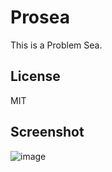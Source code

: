 # Prosea

This is a Problem Sea.

## License

MIT

## Screenshot

![image](https://cloud.githubusercontent.com/assets/4198311/21959786/4e484a8a-db0d-11e6-96b7-eb16cc548670.png)
